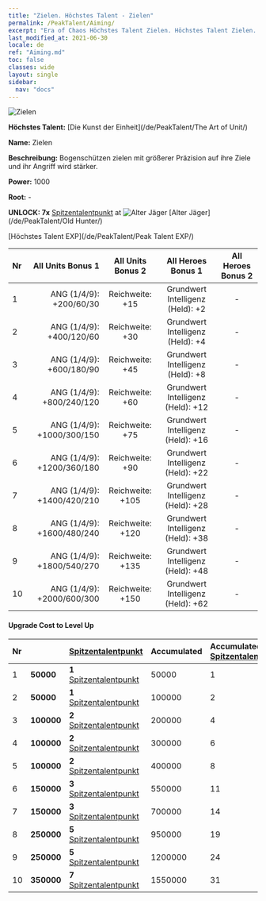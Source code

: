 ```yaml
---
title: "Zielen. Höchstes Talent - Zielen"
permalink: /PeakTalent/Aiming/
excerpt: "Era of Chaos Höchstes Talent Zielen. Höchstes Talent Zielen. Zielen"
last_modified_at: 2021-06-30
locale: de
ref: "Aiming.md"
toc: false
classes: wide
layout: single
sidebar:
  nav: "docs"
---
```


  ![Zielen](/images/pt/talent_2009.png)

  **Höchstes Talent:** [Die Kunst der Einheit](/de/PeakTalent/The Art of Unit/)

  **Name:** Zielen

  **Beschreibung:** Bogenschützen zielen mit größerer Präzision auf ihre Ziele und ihr Angriff wird stärker.

  **Power:** 1000

  **Root:** -

  **UNLOCK: 7x** [Spitzentalentpunkt](/ItemsDE/con_934/) at ![Alter Jäger](/images/pt/talent_2010.png) [Alter Jäger](/de/PeakTalent/Old Hunter/)

  [Höchstes Talent EXP](/de/PeakTalent/Peak Talent EXP/)

  | Nr | All Units Bonus 1 | All Units Bonus 2 | All Heroes Bonus 1 | All Heroes Bonus 2 |
  |:---|--------------:|:-------------:|:-------------:|:-------------:|
  | 1 | ANG (1/4/9): +200/60/30 | Reichweite: +15 | Grundwert Intelligenz (Held): +2 | - |
  | 2 | ANG (1/4/9): +400/120/60 | Reichweite: +30 | Grundwert Intelligenz (Held): +4 | - |
  | 3 | ANG (1/4/9): +600/180/90 | Reichweite: +45 | Grundwert Intelligenz (Held): +8 | - |
  | 4 | ANG (1/4/9): +800/240/120 | Reichweite: +60 | Grundwert Intelligenz (Held): +12 | - |
  | 5 | ANG (1/4/9): +1000/300/150 | Reichweite: +75 | Grundwert Intelligenz (Held): +16 | - |
  | 6 | ANG (1/4/9): +1200/360/180 | Reichweite: +90 | Grundwert Intelligenz (Held): +22 | - |
  | 7 | ANG (1/4/9): +1400/420/210 | Reichweite: +105 | Grundwert Intelligenz (Held): +28 | - |
  | 8 | ANG (1/4/9): +1600/480/240 | Reichweite: +120 | Grundwert Intelligenz (Held): +38 | - |
  | 9 | ANG (1/4/9): +1800/540/270 | Reichweite: +135 | Grundwert Intelligenz (Held): +48 | - |
  | 10 | ANG (1/4/9): +2000/600/300 | Reichweite: +150 | Grundwert Intelligenz (Held): +62 | - |


#### Upgrade Cost to Level Up

  | Nr | <i class="fas fa-coins"/> | [Spitzentalentpunkt](/ItemsDE/con_934/) | Accumulated <i class="fas fa-coins"/> | Accumulated [Spitzentalentpunkt](/ItemsDE/con_934/) |
  |:---|:--------------|:-------------|:-------------|:-------------|
  | 1 | **50000** | **1** [Spitzentalentpunkt](/ItemsDE/con_934/) | 50000 | 1 |
  | 2 | **50000** | **1** [Spitzentalentpunkt](/ItemsDE/con_934/) | 100000 | 2 |
  | 3 | **100000** | **2** [Spitzentalentpunkt](/ItemsDE/con_934/) | 200000 | 4 |
  | 4 | **100000** | **2** [Spitzentalentpunkt](/ItemsDE/con_934/) | 300000 | 6 |
  | 5 | **100000** | **2** [Spitzentalentpunkt](/ItemsDE/con_934/) | 400000 | 8 |
  | 6 | **150000** | **3** [Spitzentalentpunkt](/ItemsDE/con_934/) | 550000 | 11 |
  | 7 | **150000** | **3** [Spitzentalentpunkt](/ItemsDE/con_934/) | 700000 | 14 |
  | 8 | **250000** | **5** [Spitzentalentpunkt](/ItemsDE/con_934/) | 950000 | 19 |
  | 9 | **250000** | **5** [Spitzentalentpunkt](/ItemsDE/con_934/) | 1200000 | 24 |
  | 10 | **350000** | **7** [Spitzentalentpunkt](/ItemsDE/con_934/) | 1550000 | 31 |
